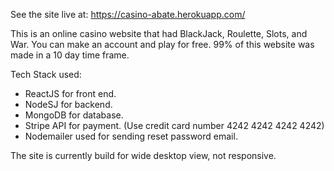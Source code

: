 See the site live at: https://casino-abate.herokuapp.com/

This is an online casino website that had BlackJack, Roulette, Slots, and War. You can make an account and play for free. 99% of this website was made in a 10 day time frame.

Tech Stack used:
  - ReactJS for front end.
  - NodeSJ for backend.
  - MongoDB for database.
  - Stripe API  for payment. (Use credit card number 4242 4242 4242 4242)
  - Nodemailer used for sending reset password email.
 

The site is currently build for wide desktop view, not responsive. 
